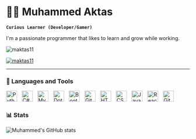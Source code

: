 # 👨‍💻 Muhammed Aktas

**`Curious Learner (Developer/Gamer)`**

I'm a passionate programmer that likes to learn and grow while working. 
<p align="left"> <img src="https://komarev.com/ghpvc/?username=maktas11&label=Profile%20views&color=0e75b6&style=flat" alt="maktas11" /> </p>

<p align="left"> <a href="https://github.com/ryo-ma/github-profile-trophy"><img src="https://github-profile-trophy.vercel.app/?username=maktas11&color=fdf6e3" alt="maktas11" /></a> </p>

--- 

### 🧰 Languages and Tools
<img align="left" alt="Python" width="30px" style="padding-right:10px;" src="https://cdn.jsdelivr.net/gh/devicons/devicon/icons/python/python-plain.svg" />
<img align="left" alt="C#" width="30px" style="padding-right:10px;" src="https://cdn.jsdelivr.net/npm/simple-icons@3.13.0/icons/csharp.svg" 
/>
<img align="left" alt="MySql" width="30px" style="padding-right:10px;" src="https://cdn.jsdelivr.net/npm/simple-icons@3.13.0/icons/mysql.svg" 
/>
<img align="left" alt="Dotnet" width="30px" style="padding-right:10px;" src="https://cdn.jsdelivr.net/npm/simple-icons@3.13.0/icons/dot-net.svg" 
/>
<img align="left" alt="Bootstrap" width="30px" style="padding-right:10px;" src="https://cdn.jsdelivr.net/npm/simple-icons@3.13.0/icons/bootstrap.svg" 
/>
<img align="left" alt="Git" width="30px" style="padding-right:10px;" src="https://cdn.jsdelivr.net/gh/devicons/devicon/icons/git/git-original.svg" />
<img align="left" alt="HTML" width="30px" style="padding-right:10px;" src="https://cdn.jsdelivr.net/gh/devicons/devicon/icons/html5/html5-plain.svg" />
<img align="left" alt="CSS" width="30px" style="padding-right:10px;" src="https://cdn.jsdelivr.net/gh/devicons/devicon/icons/css3/css3-plain.svg" />
<img align="left" alt="JavaScript" width="30px" style="padding-right:10px;" src="https://cdn.jsdelivr.net/gh/devicons/devicon/icons/javascript/javascript-plain.svg" />
<img align="left" alt="React" width="30px" style="padding-right:10px;" src="https://cdn.jsdelivr.net/gh/devicons/devicon/icons/react/react-original.svg" />
<img align="left" alt="GitHub" width="30px" style="padding-right:10px;" src="https://cdn.jsdelivr.net/gh/devicons/devicon/icons/github/github-original.svg" />
<br />

#

### 📊 Stats

![Muhammed's GitHub stats](https://github-readme-stats.vercel.app/api?username=maktas11&show_icons=true&theme=gruvbox)

<!-- ![GitHub Streak](https://streak-stats.demolab.com?user=maktas11&theme=gruvbox&border_radius=4.5) -->
